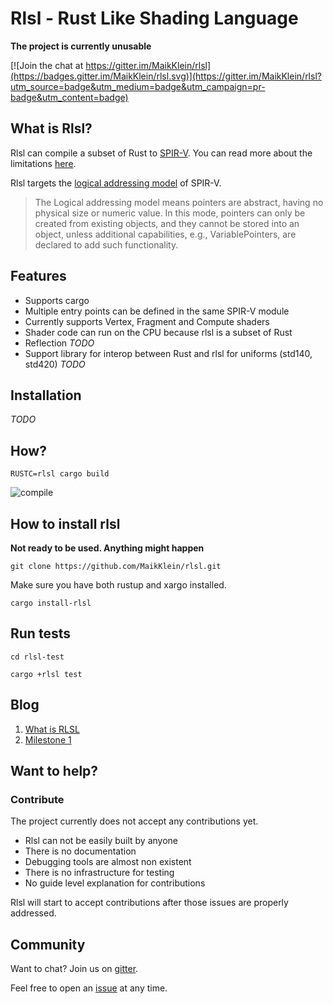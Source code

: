 # Rlsl - Rust Like Shading Language

**The project is currently unusable**

[![Join the chat at https://gitter.im/MaikKlein/rlsl](https://badges.gitter.im/MaikKlein/rlsl.svg)](https://gitter.im/MaikKlein/rlsl?utm_source=badge&utm_medium=badge&utm_campaign=pr-badge&utm_content=badge)

## What is Rlsl?
Rlsl can compile a subset of Rust to [SPIR-V](https://www.khronos.org/registry/spir-v/). You can read more about the limitations [here](https://github.com/MaikKlein/rlsl/wiki/Implementation-details).

Rlsl targets the [logical addressing model](https://www.khronos.org/registry/spir-v/specs/unified1/SPIRV.html#_a_id_memorymodelsection_a_memory_model) of SPIR-V.
>The Logical addressing model means pointers are abstract, having no physical size or numeric value. In this mode, pointers can only be created from existing objects, and they cannot be stored into an object, unless additional capabilities, e.g., VariablePointers, are declared to add such functionality.

## Features

* Supports cargo
* Multiple entry points can be defined in the same SPIR-V module
* Currently supports Vertex, Fragment and Compute shaders
* Shader code can run on the CPU because rlsl is a subset of Rust
* Reflection *TODO*
* Support library for interop between Rust and rlsl for uniforms (std140, std420) *TODO*

## Installation
 *TODO*

## How?

```
RUSTC=rlsl cargo build
```

![compile](https://raw.githubusercontent.com/MaikKlein/rlsl/master/media/compile.gif)

## How to install rlsl

**Not ready to be used. Anything might happen**

``` 
git clone https://github.com/MaikKlein/rlsl.git

```

Make sure you have both rustup and xargo installed.

```
cargo install-rlsl
```

## Run tests

```
cd rlsl-test
```

```
cargo +rlsl test
```


## Blog

1. [What is RLSL](https://maikklein.github.io/rlsl-progress-report/)
2. [Milestone 1](https://maikklein.github.io/rlsl-milestone-1/)

## Want to help?

### Contribute

The project currently does not accept any contributions yet.

* Rlsl can not be easily built by anyone
* There is no documentation
* Debugging tools are almost non existent
* There is no infrastructure for testing
* No guide level explanation for contributions

Rlsl will start to accept contributions after those issues are properly addressed.

## Community

Want to chat? Join us on [gitter](https://gitter.im/MaikKlein/rlsl).

Feel free to open an [issue](https://github.com/MaikKlein/rlsl/issues) at any time.
